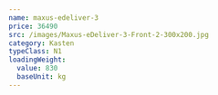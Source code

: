 ```yaml
---
name: maxus-edeliver-3
price: 36490
src: /images/Maxus-eDeliver-3-Front-2-300x200.jpg
category: Kasten
typeClass: N1
loadingWeight:
  value: 830
  baseUnit: kg
---
```

